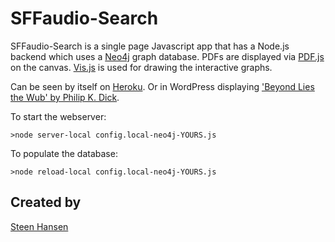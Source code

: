 
# SFFaudio-Search

SFFaudio-Search is a single page Javascript app that has a Node.js backend
 which uses a [Neo4j](https://neo4j.com/) graph database.
PDFs are displayed via [PDF.js](https://github.com/mozilla/pdf.js) on 
the canvas. [Vis.js](http://visjs.org/) is used for drawing the interactive graphs.
 
Can be seen by itself on [Heroku](https://sffaudio-search.herokuapp.com/).
Or in WordPress displaying ['Beyond Lies the Wub' by Philip K. Dick](https://www.sffaudio.com/search/?book=beyond-lies-the-wub&author=philip-k-dick).
 
To start the webserver:
    
    >node server-local config.local-neo4j-YOURS.js

To populate the database:

    >node reload-local config.local-neo4j-YOURS.js 


## Created by

[Steen Hansen](https://github.com/steenhansen)
